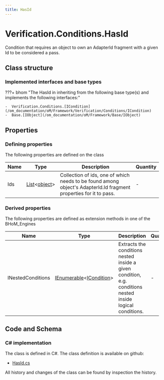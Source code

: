 ```yaml
---
title: HasId
---
```


# Verification.Conditions.HasId

Condition that requires an object to own an AdapterId fragment with a given Id to be considered a pass.

## Class structure

### Implemented interfaces and base types

???+ bhom "The HasId in inheriting from the following base type(s) and implements the following interfaces:"

    -  Verification.Conditions.[ICondition](/om_documentation/oM/Framework/Verification/Conditions/ICondition)
    -  Base.[IObject](/om_documentation/oM/Framework/Base/IObject)


## Properties



### Defining properties

The following properties are defined on the class

| Name             | Type             | Description      | Quantity         |
|------------------|------------------|------------------|------------------|
| Ids | [List](https://learn.microsoft.com/en-us/dotnet/api/System.Collections.Generic.List-1?view=netstandard-2.0)&lt;[object](https://learn.microsoft.com/en-us/dotnet/api/System.Object?view=netstandard-2.0)&gt; | Collection of ids, one of which needs to be found among object's AdapterId.Id fragment properties for it to pass. | - |


### Derived properties

The following properties are defined as extension methods in one of the BHoM_Engines

| Name             | Type             | Description      | Quantity         | Engine           |
|------------------|------------------|------------------|------------------|------------------|
| INestedConditions | [IEnumerable](https://learn.microsoft.com/en-us/dotnet/api/System.Collections.Generic.IEnumerable-1?view=netstandard-2.0)&lt;[ICondition](/om_documentation/oM/Framework/Verification/Conditions/ICondition)&gt; | Extracts the conditions nested inside a given condition, e.g. conditions nested inside logical conditions. | - | Verification_Engine |


## Code and Schema

### C# implementation

The class is defined in C#. The class definition is available on github:

- [HasId.cs](https://github.com/BHoM/BHoM/blob/develop/Verification_oM/Conditions\HasId.cs)

All history and changes of the class can be found by inspection the history.
